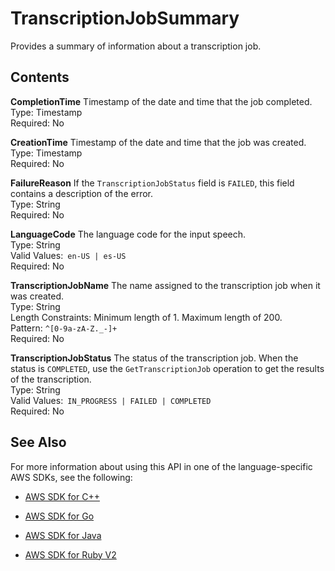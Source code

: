 # TranscriptionJobSummary<a name="API_TranscriptionJobSummary"></a>

Provides a summary of information about a transcription job\.

## Contents<a name="API_TranscriptionJobSummary_Contents"></a>

 **CompletionTime**   <a name="transcribe-Type-TranscriptionJobSummary-CompletionTime"></a>
Timestamp of the date and time that the job completed\.  
Type: Timestamp  
Required: No

 **CreationTime**   <a name="transcribe-Type-TranscriptionJobSummary-CreationTime"></a>
Timestamp of the date and time that the job was created\.  
Type: Timestamp  
Required: No

 **FailureReason**   <a name="transcribe-Type-TranscriptionJobSummary-FailureReason"></a>
If the `TranscriptionJobStatus` field is `FAILED`, this field contains a description of the error\.  
Type: String  
Required: No

 **LanguageCode**   <a name="transcribe-Type-TranscriptionJobSummary-LanguageCode"></a>
The language code for the input speech\.  
Type: String  
Valid Values:` en-US | es-US`   
Required: No

 **TranscriptionJobName**   <a name="transcribe-Type-TranscriptionJobSummary-TranscriptionJobName"></a>
The name assigned to the transcription job when it was created\.  
Type: String  
Length Constraints: Minimum length of 1\. Maximum length of 200\.  
Pattern: `^[0-9a-zA-Z._-]+`   
Required: No

 **TranscriptionJobStatus**   <a name="transcribe-Type-TranscriptionJobSummary-TranscriptionJobStatus"></a>
The status of the transcription job\. When the status is `COMPLETED`, use the `GetTranscriptionJob` operation to get the results of the transcription\.  
Type: String  
Valid Values:` IN_PROGRESS | FAILED | COMPLETED`   
Required: No

## See Also<a name="API_TranscriptionJobSummary_SeeAlso"></a>

For more information about using this API in one of the language\-specific AWS SDKs, see the following:

+  [AWS SDK for C\+\+](http://docs.aws.amazon.com/goto/SdkForCpp/transcribe-2017-10-26/TranscriptionJobSummary) 

+  [AWS SDK for Go](http://docs.aws.amazon.com/goto/SdkForGoV1/transcribe-2017-10-26/TranscriptionJobSummary) 

+  [AWS SDK for Java](http://docs.aws.amazon.com/goto/SdkForJava/transcribe-2017-10-26/TranscriptionJobSummary) 

+  [AWS SDK for Ruby V2](http://docs.aws.amazon.com/goto/SdkForRubyV2/transcribe-2017-10-26/TranscriptionJobSummary) 